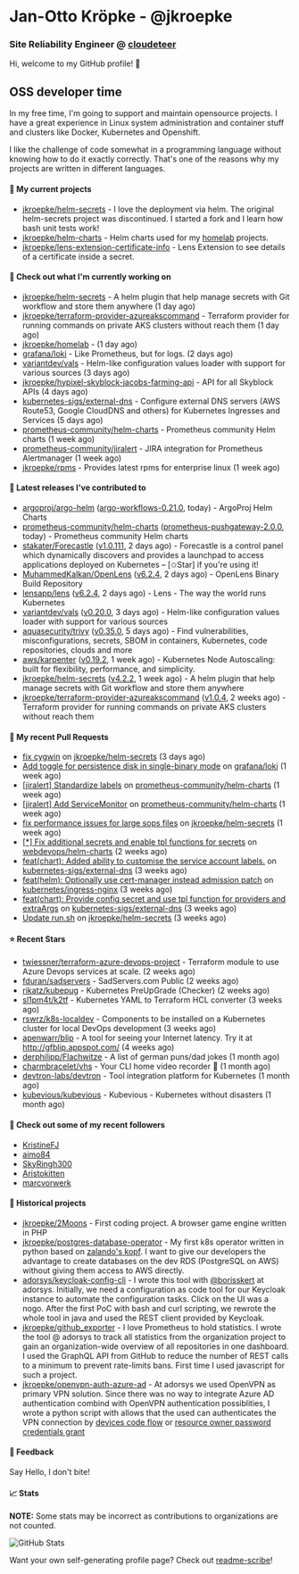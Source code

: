 # Jan-Otto Kröpke - @jkroepke
### Site Reliability Engineer @ [cloudeteer](https://cloudeteer.de/)

Hi, welcome to my GitHub profile! 👋

## OSS developer time
In my free time, I'm going to support and maintain opensource projects. I have a great experience in Linux system administration and container stuff and clusters like Docker, Kubernetes and Openshift.

I like the challenge of code somewhat in a programming language without knowing how to do it exactly correctly. That's one of the reasons why my projects are written in different languages.

#### 🌱 My current projects
- [jkroepke/helm-secrets](https://github.com/jkroepke/helm-secrets) - I love the deployment via helm. The original helm-secrets project was discontinued. I started a fork and I learn how bash unit tests work!
- [jkroepke/helm-charts](https://github.com/jkroepke/helm-charts) - Helm charts used for my [homelab](https://github.com/jkroepke/homelab) projects.
- [jkroepke/lens-extension-certificate-info](https://github.com/jkroepke/lens-extension-certificate-info) - Lens Extension to see details of a certificate inside a secret.

#### 👷 Check out what I'm currently working on

- [jkroepke/helm-secrets](https://github.com/jkroepke/helm-secrets) - A helm plugin that help manage secrets with Git workflow and store them anywhere (1 day ago)
- [jkroepke/terraform-provider-azureakscommand](https://github.com/jkroepke/terraform-provider-azureakscommand) - Terraform provider for running commands on private AKS clusters without reach them (1 day ago)
- [jkroepke/homelab](https://github.com/jkroepke/homelab) -  (1 day ago)
- [grafana/loki](https://github.com/grafana/loki) - Like Prometheus, but for logs. (2 days ago)
- [variantdev/vals](https://github.com/variantdev/vals) - Helm-like configuration values loader with support for various sources (3 days ago)
- [jkroepke/hypixel-skyblock-jacobs-farming-api](https://github.com/jkroepke/hypixel-skyblock-jacobs-farming-api) - API for all Skyblock APIs (4 days ago)
- [kubernetes-sigs/external-dns](https://github.com/kubernetes-sigs/external-dns) - Configure external DNS servers (AWS Route53, Google CloudDNS and others) for Kubernetes Ingresses and Services (5 days ago)
- [prometheus-community/helm-charts](https://github.com/prometheus-community/helm-charts) - Prometheus community Helm charts (1 week ago)
- [prometheus-community/jiralert](https://github.com/prometheus-community/jiralert) - JIRA integration for Prometheus Alertmanager (1 week ago)
- [jkroepke/rpms](https://github.com/jkroepke/rpms) - Provides latest rpms for enterprise linux (1 week ago)

#### 🔭 Latest releases I've contributed to

- [argoproj/argo-helm](https://github.com/argoproj/argo-helm) ([argo-workflows-0.21.0](https://github.com/argoproj/argo-helm/releases/tag/argo-workflows-0.21.0), today) - ArgoProj Helm Charts
- [prometheus-community/helm-charts](https://github.com/prometheus-community/helm-charts) ([prometheus-pushgateway-2.0.0](https://github.com/prometheus-community/helm-charts/releases/tag/prometheus-pushgateway-2.0.0), today) - Prometheus community Helm charts
- [stakater/Forecastle](https://github.com/stakater/Forecastle) ([v1.0.111](https://github.com/stakater/Forecastle/releases/tag/v1.0.111), 2 days ago) - Forecastle is a control panel which dynamically discovers and provides a launchpad to access applications deployed on Kubernetes  – [✩Star] if you&#39;re using it!
- [MuhammedKalkan/OpenLens](https://github.com/MuhammedKalkan/OpenLens) ([v6.2.4](https://github.com/MuhammedKalkan/OpenLens/releases/tag/v6.2.4), 2 days ago) - OpenLens Binary Build Repository
- [lensapp/lens](https://github.com/lensapp/lens) ([v6.2.4](https://github.com/lensapp/lens/releases/tag/v6.2.4), 2 days ago) - Lens - The way the world runs Kubernetes
- [variantdev/vals](https://github.com/variantdev/vals) ([v0.20.0](https://github.com/variantdev/vals/releases/tag/v0.20.0), 3 days ago) - Helm-like configuration values loader with support for various sources
- [aquasecurity/trivy](https://github.com/aquasecurity/trivy) ([v0.35.0](https://github.com/aquasecurity/trivy/releases/tag/v0.35.0), 5 days ago) - Find vulnerabilities, misconfigurations, secrets, SBOM in containers, Kubernetes, code repositories, clouds and more
- [aws/karpenter](https://github.com/aws/karpenter) ([v0.19.2](https://github.com/aws/karpenter/releases/tag/v0.19.2), 1 week ago) - Kubernetes Node Autoscaling: built for flexibility, performance, and simplicity.
- [jkroepke/helm-secrets](https://github.com/jkroepke/helm-secrets) ([v4.2.2](https://github.com/jkroepke/helm-secrets/releases/tag/v4.2.2), 1 week ago) - A helm plugin that help manage secrets with Git workflow and store them anywhere
- [jkroepke/terraform-provider-azureakscommand](https://github.com/jkroepke/terraform-provider-azureakscommand) ([v1.0.4](https://github.com/jkroepke/terraform-provider-azureakscommand/releases/tag/v1.0.4), 2 weeks ago) - Terraform provider for running commands on private AKS clusters without reach them

#### 🔨 My recent Pull Requests

- [fix cygwin](https://github.com/jkroepke/helm-secrets/pull/295) on [jkroepke/helm-secrets](https://github.com/jkroepke/helm-secrets) (3 days ago)
- [Add toggle for persistence disk in single-binary mode](https://github.com/grafana/loki/pull/7778) on [grafana/loki](https://github.com/grafana/loki) (1 week ago)
- [[jiralert] Standardize labels](https://github.com/prometheus-community/helm-charts/pull/2735) on [prometheus-community/helm-charts](https://github.com/prometheus-community/helm-charts) (1 week ago)
- [[jiralert] Add ServiceMonitor](https://github.com/prometheus-community/helm-charts/pull/2734) on [prometheus-community/helm-charts](https://github.com/prometheus-community/helm-charts) (1 week ago)
- [fix performance issues for large sops files](https://github.com/jkroepke/helm-secrets/pull/293) on [jkroepke/helm-secrets](https://github.com/jkroepke/helm-secrets) (1 week ago)
- [[*] Fix additional secrets and enable tpl functions for secrets](https://github.com/webdevops/helm-charts/pull/1) on [webdevops/helm-charts](https://github.com/webdevops/helm-charts) (2 weeks ago)
- [feat(chart): Added ability to customise the service account labels.](https://github.com/kubernetes-sigs/external-dns/pull/3145) on [kubernetes-sigs/external-dns](https://github.com/kubernetes-sigs/external-dns) (3 weeks ago)
- [feat(helm): Optionally use cert-manager instead admission patch](https://github.com/kubernetes/ingress-nginx/pull/9279) on [kubernetes/ingress-nginx](https://github.com/kubernetes/ingress-nginx) (3 weeks ago)
- [feat(chart): Provide config secret and use tpl function for providers and extraArgs](https://github.com/kubernetes-sigs/external-dns/pull/3144) on [kubernetes-sigs/external-dns](https://github.com/kubernetes-sigs/external-dns) (3 weeks ago)
- [Update run.sh](https://github.com/jkroepke/helm-secrets/pull/288) on [jkroepke/helm-secrets](https://github.com/jkroepke/helm-secrets) (3 weeks ago)

#### ⭐ Recent Stars

- [twiessner/terraform-azure-devops-project](https://github.com/twiessner/terraform-azure-devops-project) - Terraform module to use Azure Devops services at scale. (2 weeks ago)
- [fduran/sadservers](https://github.com/fduran/sadservers) - SadServers.com Public (2 weeks ago)
- [rikatz/kubepug](https://github.com/rikatz/kubepug) - Kubernetes PreUpGrade (Checker) (2 weeks ago)
- [sl1pm4t/k2tf](https://github.com/sl1pm4t/k2tf) - Kubernetes YAML to Terraform HCL converter (3 weeks ago)
- [rswrz/k8s-localdev](https://github.com/rswrz/k8s-localdev) - Components to be installed on a Kubernetes cluster for local DevOps development (3 weeks ago)
- [apenwarr/blip](https://github.com/apenwarr/blip) - A tool for seeing your Internet latency.  Try it at http://gfblip.appspot.com/ (4 weeks ago)
- [derphilipp/Flachwitze](https://github.com/derphilipp/Flachwitze) - A list of german puns/dad jokes (1 month ago)
- [charmbracelet/vhs](https://github.com/charmbracelet/vhs) - Your CLI home video recorder 📼 (1 month ago)
- [devtron-labs/devtron](https://github.com/devtron-labs/devtron) - Tool integration platform for Kubernetes (1 month ago)
- [kubevious/kubevious](https://github.com/kubevious/kubevious) - Kubevious - Kubernetes without disasters (1 month ago)

#### 👯 Check out some of my recent followers

- [KristineFJ](https://github.com/KristineFJ)
- [aimo84](https://github.com/aimo84)
- [SkyRingh300](https://github.com/SkyRingh300)
- [Aristokitten](https://github.com/Aristokitten)
- [marcvorwerk](https://github.com/marcvorwerk)

#### 📜 Historical projects
- [jkroepke/2Moons](https://github.com/jkroepke/2Moons) - First coding project. A browser game engine written in PHP
- [jkroepke/postgres-database-operator](https://github.com/jkroepke/postgres-database-operator) - My first k8s operator written in python based on [zalando's kopf](https://github.com/zalando-incubator/kopf). I want to give our developers the advantage to create databases on the dev RDS (PostgreSQL on AWS) without giving them access to AWS directly.
- [adorsys/keycloak-config-cli](https://github.com/adorsys/keycloak-config-cli) - I wrote this tool with [@borisskert](https://github.com/borisskert) at adorsys. Initially, we need a configuration as code tool for our Keycloak instance to automate the configuration tasks. Click on the UI was a nogo. After the first PoC with bash and curl scripting, we rewrote the whole tool in java and used the REST client provided by Keycloak.
- [jkroepke/github_exporter](https://github.com/jkroepke/github_exporter) - I love Prometheus to hold statistics. I wrote the tool @ adorsys to track all statistics from the organization project to gain an organization-wide overview of all repositories in one dashboard. I used the GraphQL API from GitHub to reduce the number of REST calls to a minimum to prevent rate-limits bans. First time I used javascript for such a project.
- [jkroepke/openvpn-auth-azure-ad](https://github.com/jkroepke/openvpn-auth-azure-ad) - At adorsys we used OpenVPN as primary VPN solution. Since there was no way to integrate Azure AD authentication combind with OpenVPN authentication possiblities, I wrote a python script with allows that the used can authenticates the VPN connection by [devices code flow](https://docs.microsoft.com/en-us/azure/active-directory/develop/v2-oauth2-device-code) or [resource owner password credentials grant](https://docs.microsoft.com/en-us/azure/active-directory/develop/v2-oauth-ropc)

#### 💬 Feedback

Say Hello, I don't bite!

#### 📈 Stats

**NOTE:** Some stats may be incorrect as contributions to organizations
are not counted.

![GitHub Stats](https://github-readme-stats.vercel.app/api?username=jkroepke&count_private=false&theme=tokyonight&show_icons=true)

Want your own self-generating profile page? Check out [readme-scribe](https://github.com/muesli/readme-scribe)!
